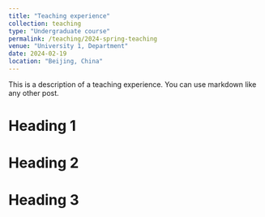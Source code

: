 ```yaml
---
title: "Teaching experience"
collection: teaching
type: "Undergraduate course"
permalink: /teaching/2024-spring-teaching
venue: "University 1, Department"
date: 2024-02-19
location: "Beijing, China"
---
```


This is a description of a teaching experience. You can use markdown like any other post.

Heading 1
======

Heading 2
======

Heading 3
======
